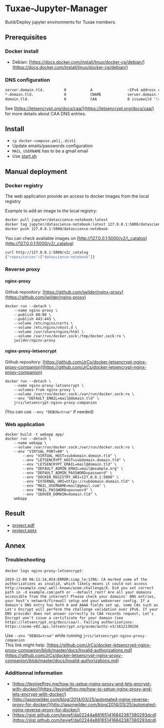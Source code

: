 #  Tuxae-Jupyter-Manager

Build/Deploy jupyter environments for Tuxae members.

## Prerequisites

### Docker install

- Debian: [https://docs.docker.com/install/linux/docker-ce/debian/](https://docs.docker.com/install/linux/docker-ce/debian/)

### DNS configuration

```bash
server.domain.tld.         0           A                <IPv4 address A.B.C.D>
*.domain.tld.              0           CNAME            server.domain.tld.
domain.tld.                0           CAA              0 issuewild "letsencrypt.org."
```
See [https://letsencrypt.org/docs/caa/](https://letsencrypt.org/docs/caa/) for more details about CAA DNS entries.

## Install

- `cp docker-compose.yml{,.dist}`
- Update emails/passwords configuration
- `MAIL_USERNAME` has to be a gmail email
- Use [start.sh](./start.sh)


## Manual deployment

### Docker registry

The web application provide an access to docker images from the local registry

Example to add an image to the local registry:
```bash
docker pull jupyter/datascience-notebook:latest
docker tag jupyter/datascience-notebook:latest 127.0.0.1:5000/datascience-notebook
docker push 127.0.0.1:5000/datascience-notebook
```

You can check available images on [http://127.0.0.1:5000/v2/\_catalog](http://127.0.0.1:5000/v2/_catalog)

```bash
curl http://127.0.0.1:5000/v2/_catalog
{"repositories":["datascience-notebook"]}
```

### Reverse proxy

#### nginx-proxy 

Github repository: [https://github.com/jwilder/nginx-proxy](https://github.com/jwilder/nginx-proxy)

```
docker run --detach \
	--name nginx-proxy \
	--publish 80:80 \
	--publish 443:443 \
	--volume /etc/nginx/certs \
	--volume /etc/nginx/vhost.d \
	--volume /usr/share/nginx/html \
	--volume /var/run/docker.sock:/tmp/docker.sock:ro \
	jwilder/nginx-proxy
```

#### nginx-proxy-letsencrypt

Github repository: [https://github.com/JrCs/docker-letsencrypt-nginx-proxy-companion](https://github.com/JrCs/docker-letsencrypt-nginx-proxy-companion)

```
docker run --detach \
	--name nginx-proxy-letsencrypt \
	--volumes-from nginx-proxy \
	--volume /var/run/docker.sock:/var/run/docker.sock:ro \
	--env "DEFAULT_EMAIL=mail@domain.tld" \
	jrcs/letsencrypt-nginx-proxy-companion
```
(You can use `--env "DEBUG=true"` if needed)


### Web application 

```
docker build -t webapp app/
docker run --detach \
	--name webapp \
	--volume /var/run/docker.sock:/var/run/docker.sock:ro \
	--env "VIRTUAL_PORT=80" \
      	--env "VIRTUAL_HOST=subdomain.domain.tld" \
      	--env "LETSENCRYPT_HOST=subdomain.domain.tld" \
      	--env "LETSENCRYPT_EMAIL=mail@domain.tld" \
      	--env "DEFAULT_ADMIN_EMAIL=mail@example.org" \
      	--env "DEFAULT_ADMIN_PASSWORD=password" \
      	--env "DOCKER_REGISTRY_URI=127.0.0.1:5000" \
      	--env "EXTERNAL_URI=https://subdomain.domain.tld" \
      	--env "MAIL_USERNAME=mail@gmail.com" \
      	--env "MAIL_PASSWORD=password" \
      	--env "SERVER_DOMAIN=domain.tld" \
	webapp
```

## Result 

- [project.pdf](./slides/project.pdf)
- [project.pptx](./slides/project.pptx)

## Annex

### Troubleshooting

`docker logs nginx-proxy-letsencrypt`:
```
2019-12-08 06:11:14,854:ERROR:simp_le:1396: CA marked some of the authorizations as invalid, which likely means it could not access http://example.com/.well-known/acme-challenge/X. Did you set correct path in -d example.com:path or --default_root? Are all your domains accessible from the internet? Please check your domains' DNS entries, your host's network/firewall setup and your webserver config. If a domain's DNS entry has both A and AAAA fields set up, some CAs such as Let's Encrypt will perform the challenge validation over IPv6. If your DNS provider does not answer correctly to CAA records request, Let's Encrypt won't issue a certificate for your domain (see https://letsencrypt.org/docs/caa/). Failing authorizations: https://acme-v02.api.letsencrypt.org/acme/authz-v3/1612130256
```

Use `--env "DEBUG=true"` while running `jrcs/letsencrypt-nginx-proxy-companion` \
This link might help: [https://github.com/JrCs/docker-letsencrypt-nginx-proxy-companion/blob/master/docs/Invalid-authorizations.md](https://github.com/JrCs/docker-letsencrypt-nginx-proxy-companion/blob/master/docs/Invalid-authorizations.md)

### Additionnal information

- [https://tevinjeffrey.me/how-to-setup-nginx-proxy-and-lets-encrypt-with-docker/](https://tevinjeffrey.me/how-to-setup-nginx-proxy-and-lets-encrypt-with-docker/)
- [http://jasonwilder.com/blog/2014/03/25/automated-nginx-reverse-proxy-for-docker/](http://jasonwilder.com/blog/2014/03/25/automated-nginx-reverse-proxy-for-docker/)
- [https://gist.github.com/tevjef/da02244a881651416842387380293dcd](https://gist.github.com/tevjef/da02244a881651416842387380293dcd)
